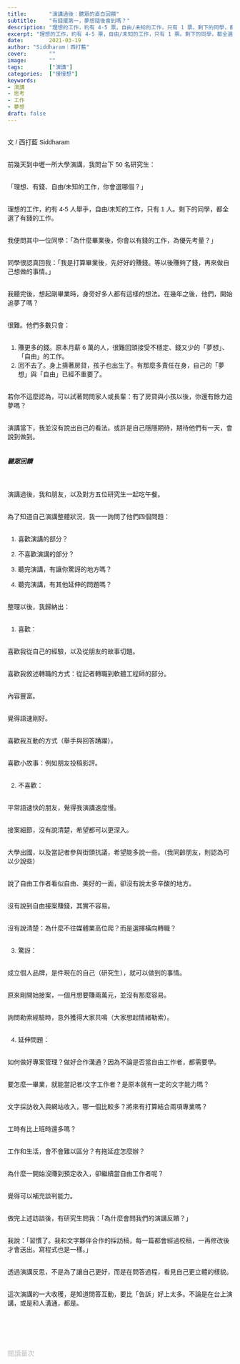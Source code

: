 ```yaml
---
title:       "演講過後：聽眾的直白回饋"
subtitle:    "有錢擺第一，夢想隨後會到嗎？"
description: "理想的工作，約有 4-5 票，自由/未知的工作，只有 1 票。剩下的同學，都全選了有錢的工作..."
excerpt: "理想的工作，約有 4-5 票，自由/未知的工作，只有 1 票。剩下的同學，都全選了有錢的工作..."
date:        2021-03-19
author: "Siddharam｜西打藍"
cover:       ""
image:       ""
tags:        ["演講"]
categories:  ["慢慢想"]
keywords:
- 演講
- 思考
- 工作
- 夢想
draft: false
---
```


<article style="font-family: 'Noto Sans TC', '微軟正黑體', sans-serif; font-weight: 300;">

<br>文 / 西打藍 Siddharam<br><br>

前幾天到中壢一所大學演講，我問台下 50 名研究生：<br><br>

「理想、有錢、自由/未知的工作，你會選哪個？」<br><br>

理想的工作，約有 4-5 人舉手，自由/未知的工作，只有 1 人。剩下的同學，都全選了有錢的工作。<br><br>

我便問其中一位同學：「為什麼畢業後，你會以有錢的工作，為優先考量？」<br><br>

同學很認真回我：「我是打算畢業後，先好好的賺錢。等以後賺夠了錢，再來做自己想做的事情。」<br><br>

我聽完後，想起剛畢業時，身旁好多人都有這樣的想法。在幾年之後，他們，開始追夢了嗎？<br><br>

很難。他們多數只會：<br><br>

1. 賺更多的錢。原本月薪 6 萬的人，很難回頭接受不穩定、錢又少的「夢想」、「自由」的工作。<br>
2. 回不去了。身上揹著房貸，孩子也出生了。有那麼多責任在身，自己的「夢想」與「自由」已經不重要了。<br><br>

若你不這麼認為，可以試著問問家人或長輩：有了房貸與小孩以後，你還有餘力追夢嗎？<br><br>

演講當下，我並沒有說出自己的看法。或許是自己隱隱期待，期待他們有一天，會說到做到。<br><br>


<h5 class="article-h1-color">聽眾回饋</h5><br>

演講過後，我和朋友，以及對方五位研究生一起吃午餐。<br><br>

為了知道自己演講整體狀況，我一一詢問了他們四個問題：<br><br>

1. 喜歡演講的部分？<br>

2. 不喜歡演講的部分？<br>

3. 聽完演講，有讓你驚訝的地方嗎？<br>

4. 聽完演講，有其他延伸的問題嗎？<br><br>

整理以後，我歸納出：<br><br>

1. 喜歡：<br><br>

喜歡我從自己的經驗，以及從朋友的故事切題。<br><br>

喜歡我敘述轉職的方式：從記者轉職到軟體工程師的部分。<br><br>

內容豐富。<br><br>

覺得語速剛好。<br><br>

喜歡我互動的方式（舉手與回答踴躍）。<br><br>

喜歡小故事：例如朋友投稿影評。<br><br>




2. 不喜歡：<br><br>

平常語速快的朋友，覺得我演講速度慢。<br><br>

接案細節，沒有說清楚，希望都可以更深入。<br><br>

大學出國，以及當記者參與街頭抗議，希望能多說一些。（我同齡朋友，則認為可以少說些）<br><br>

說了自由工作者看似自由、美好的一面，卻沒有說太多辛酸的地方。<br><br>

沒有說到自由接案賺錢，其實不容易。<br><br>

沒有說清楚：為什麼不往媒體業高位爬？而是選擇橫向轉職？<br><br>


3. 驚訝：<br><br>

成立個人品牌，是件現在的自己（研究生），就可以做到的事情。<br><br>

原來剛開始接案，一個月想要賺兩萬元，並沒有那麼容易。<br><br>

詢問勒索經驗時，意外獲得大家共鳴（大家想起情緒勒索）。<br><br>



4. 延伸問題：<br><br>

如何做好專案管理？做好合作溝通？因為不論是否當自由工作者，都需要學。<br><br>

要怎麼一畢業，就能當記者/文字工作者？是原本就有一定的文字能力嗎？<br><br>

文字採訪收入與網站收入，哪一個比較多？將來有打算結合兩項專業嗎？<br><br>

工時有比上班時還多嗎？<br><br>

工作和生活，會不會難以區分？有拖延症怎麼辦？<br><br>

為什麼一開始沒賺到預定收入，卻繼續當自由工作者呢？<br><br>

覺得可以補充談判能力。<br><br>

做完上述訪談後，有研究生問我：「為什麼會問我們的演講反饋？」<br><br>

我說：「習慣了。我和文字夥伴合作的採訪稿，每一篇都會經過校稿，一再修改後才會送出。寫程式也是一樣。」<br><br>

透過演講反思，不是為了讓自己更好，而是在問答過程，看見自己更立體的樣貌。<br><br>

這次演講的一大收穫，是知道問答互動，要比「告訴」好上太多。不論是在台上演講，或是和人溝通，都是。<br><br>



<br><br><br>

</article>

<div style="color: #bfbfbf; font-size: 15px;" id="busuanzi_container_page_pv">
  閱讀量<span id="busuanzi_value_page_pv"></span>次
</div>

<script src="../../js/post.js"></script>




